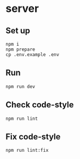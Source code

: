 # server

## Set up

```
npm i
npm prepare
cp .env.example .env
```

## Run

```
npm run dev
```

## Check code-style

```
npm run lint
```

## Fix code-style

```
npm run lint:fix
```
